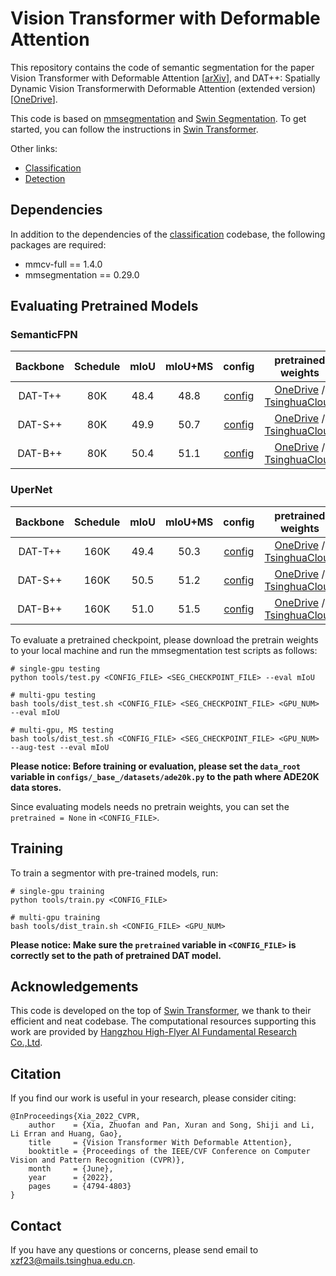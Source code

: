 # Vision Transformer with Deformable Attention

This repository contains the code of semantic segmentation for the paper Vision Transformer with Deformable Attention \[[arXiv](https://arxiv.org/abs/2201.00520)\], and DAT++: Spatially Dynamic Vision Transformerwith Deformable Attention (extended version)\[[OneDrive](https://1drv.ms/b/s!ApI0vb6wPqmtgrl6Pqn0wybDrpaxvg?e=4yVs7Z)]. 

This code is based on [mmsegmentation](https://github.com/open-mmlab/mmsegmentation) and [Swin Segmentation](https://github.com/SwinTransformer/Swin-Transformer-Semantic-Segmentation). To get started, you can follow the instructions in [Swin Transformer](https://github.com/SwinTransformer/Swin-Transformer-Semantic-Segmentation/blob/main/README.md).

Other links:

- [Classification](https://github.com/LeapLabTHU/DAT)
- [Detection](https://github.com/LeapLabTHU/DAT-Detection)

## Dependencies

In addition to the dependencies of the [classification](https://github.com/LeapLabTHU/DAT) codebase, the following packages are required:

- mmcv-full == 1.4.0
- mmsegmentation == 0.29.0

## Evaluating Pretrained Models

### SemanticFPN

| Backbone | Schedule  | mIoU | mIoU+MS | config | pretrained weights |
| :---: | :---: | :---: | :---: | :---: | :---: |
| DAT-T++ | 80K | 48.4 | 48.8 | [config](configs/dat/fpn_tiny_80k_dp04_lr2.py) | [OneDrive](https://1drv.ms/u/s!ApI0vb6wPqmtgroQipc3erCDV2MGng?e=5CiCVE) / [TsinghuaCloud](https://cloud.tsinghua.edu.cn/f/9a9df06dec1440a39bcb/) |
| DAT-S++ | 80K | 49.9 | 50.7 | [config](configs/dat/fpn_small_80k_dp04_lr2.py) | [OneDrive](https://1drv.ms/u/s!ApI0vb6wPqmtgroTm5q7mwZFRvqKnw?e=RzLZgu) / [TsinghuaCloud](https://cloud.tsinghua.edu.cn/f/f4333e084ef74ca3b8f6/) |
| DAT-B++ | 80K | 50.4 | 51.1 | [config](configs/dat/fpn_base_80k_dp07_lr2.py) | [OneDrive](https://1drv.ms/u/s!ApI0vb6wPqmtgroRSpGKqGHBCD77MA?e=NK3Jsw) / [TsinghuaCloud](https://cloud.tsinghua.edu.cn/f/9df9eb212f154168aab7/) |

### UperNet

| Backbone | Schedule  | mIoU | mIoU+MS | config | pretrained weights |
| :---: | :---: | :---: | :---: | :---: | :---: |
| DAT-T++ | 160K | 49.4 | 50.3 | [config](configs/dat/upn_tiny_160k_dp03_lr6.py) | [OneDrive](https://1drv.ms/u/s!ApI0vb6wPqmtgroSjoSXmkw32WulGQ?e=xtELZ9) / [TsinghuaCloud](https://cloud.tsinghua.edu.cn/f/de75c7e1622847268f4f/) |
| DAT-S++ | 160K | 50.5 | 51.2 | [config](configs/dat/upn_small_160k_dp05_lr6.py) | [OneDrive](https://1drv.ms/u/s!ApI0vb6wPqmtgroU0mRYDsSLan5LPA?e=MvQ9rr) / [TsinghuaCloud](https://cloud.tsinghua.edu.cn/f/2f4a2be90a08477fa4b3/) |
| DAT-B++ | 160K | 51.0 | 51.5 | [config](configs/dat/upn_base_160k_dp07_lr6.py) | [OneDrive](https://1drv.ms/u/s!ApI0vb6wPqmtgroVYhIIowSbZOFXFw?e=uNShfl) / [TsinghuaCloud](https://cloud.tsinghua.edu.cn/f/7c442d4371c4433aa428/) |

To evaluate a pretrained checkpoint, please download the pretrain weights to your local machine and run the mmsegmentation test scripts as follows:

```
# single-gpu testing
python tools/test.py <CONFIG_FILE> <SEG_CHECKPOINT_FILE> --eval mIoU

# multi-gpu testing
bash tools/dist_test.sh <CONFIG_FILE> <SEG_CHECKPOINT_FILE> <GPU_NUM> --eval mIoU

# multi-gpu, MS testing
bash tools/dist_test.sh <CONFIG_FILE> <SEG_CHECKPOINT_FILE> <GPU_NUM> --aug-test --eval mIoU
```

**Please notice: Before training or evaluation, please set the `data_root` variable in `configs/_base_/datasets/ade20k.py` to the path where ADE20K data stores.**

Since evaluating models needs no pretrain weights, you can set the `pretrained = None` in `<CONFIG_FILE>`.

## Training

To train a segmentor with pre-trained models, run:
```
# single-gpu training
python tools/train.py <CONFIG_FILE>

# multi-gpu training
bash tools/dist_train.sh <CONFIG_FILE> <GPU_NUM> 
```

**Please notice: Make sure the `pretrained` variable in `<CONFIG_FILE>` is correctly set to the path of pretrained DAT model.**

## Acknowledgements

This code is developed on the top of [Swin Transformer](https://github.com/microsoft/Swin-Transformer), we thank to their efficient and neat codebase. The computational resources supporting this work are provided by [Hangzhou
High-Flyer AI Fundamental Research Co.,Ltd](https://www.high-flyer.cn/).


## Citation

If you find our work is useful in your research, please consider citing:

```
@InProceedings{Xia_2022_CVPR,
    author    = {Xia, Zhuofan and Pan, Xuran and Song, Shiji and Li, Li Erran and Huang, Gao},
    title     = {Vision Transformer With Deformable Attention},
    booktitle = {Proceedings of the IEEE/CVF Conference on Computer Vision and Pattern Recognition (CVPR)},
    month     = {June},
    year      = {2022},
    pages     = {4794-4803}
}
```

## Contact

If you have any questions or concerns, please send email to [xzf23@mails.tsinghua.edu.cn](mailto:xzf23@mails.tsinghua.edu.cn).
